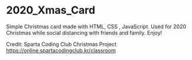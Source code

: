 # 2020_Xmas_Card

Simple Christmas card made with HTML, CSS , JavaScript.
Used for 2020 Christmas while social distancing with friends and family.
Enjoy!

Credit: Sparta Coding Club Christmas Project https://online.spartacodingclub.kr/classroom
